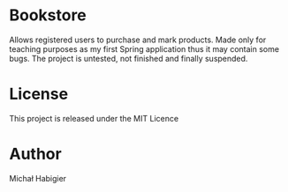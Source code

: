 # Bookstore

Allows registered users to purchase and mark products.
Made only for teaching purposes as my first Spring application thus it may contain some bugs. 
The project is untested, not finished and finally suspended. 

# License

This project is released under the MIT Licence

# Author

Michał Habigier

